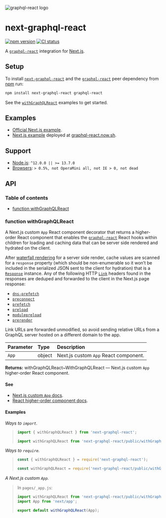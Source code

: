 ![graphql-react logo](https://cdn.jsdelivr.net/gh/jaydenseric/graphql-react@0.1.0/graphql-react-logo.svg)

# next-graphql-react

[![npm version](https://badgen.net/npm/v/next-graphql-react)](https://npm.im/next-graphql-react) [![CI status](https://github.com/jaydenseric/next-graphql-react/workflows/CI/badge.svg)](https://github.com/jaydenseric/next-graphql-react/actions)

A [`graphql-react`](https://npm.im/graphql-react) integration for [Next.js](https://nextjs.org).

## Setup

To install [`next-graphql-react`](https://npm.im/next-graphql-react) and the [`graphql-react`](https://npm.im/graphql-react) peer dependency from [npm](https://npmjs.com) run:

```sh
npm install next-graphql-react graphql-react
```

See the [`withGraphQLReact`](#function-withgraphqlreact) examples to get started.

## Examples

- [Official Next.js example](https://github.com/zeit/next.js/tree/canary/examples/with-graphql-react).
- [Next.js example](https://github.com/jaydenseric/graphql-react-examples) deployed at [graphql-react.now.sh](https://graphql-react.now.sh).

## Support

- [Node.js](https://nodejs.org): `^12.0.0 || >= 13.7.0`
- [Browsers](https://npm.im/browserslist): `> 0.5%, not OperaMini all, not IE > 0, not dead`

## API

### Table of contents

- [function withGraphQLReact](#function-withgraphqlreact)

### function withGraphQLReact

A Next.js custom `App` React component decorator that returns a higher-order React component that enables the [`graphql-react`](https://npm.im/graphql-react) React hooks within children for loading and caching data that can be server side rendered and hydrated on the client.

After [waterfall rendering](https://github.com/jaydenseric/react-waterfall-render) for a server side render, cache values are scanned for a `response` property (which should be non-enumerable so it won’t be included in the serialized JSON sent to the client for hydration) that is a [`Response`](https://developer.mozilla.org/en-US/docs/Web/API/Response) instance. Any of the following HTTP [`Link`](https://developer.mozilla.org/en-US/docs/Web/HTTP/Headers/Link) headers found in the responses are deduped and forwarded to the client in the Next.js page response:

- [`dns-prefetch`](https://html.spec.whatwg.org/dev/links.html#link-type-dns-prefetch)
- [`preconnect`](https://html.spec.whatwg.org/dev/links.html#link-type-preconnect)
- [`prefetch`](https://html.spec.whatwg.org/dev/links.html#link-type-prefetch)
- [`preload`](https://html.spec.whatwg.org/dev/links.html#link-type-preload)
- [`modulepreload`](https://html.spec.whatwg.org/dev/links.html#link-type-modulepreload)
- [`prerender`](https://html.spec.whatwg.org/dev/links.html#link-type-prerender)

Link URLs are forwarded unmodified, so avoid sending relative URLs from a GraphQL server hosted on a different domain to the app.

| Parameter | Type   | Description                           |
| :-------- | :----- | :------------------------------------ |
| `App`     | object | Next.js custom `App` React component. |

**Returns:** withGraphQLReact\~WithGraphQLReact — Next.js custom `App` higher-order React component.

#### See

- [Next.js custom `App` docs](https://nextjs.org/docs/advanced-features/custom-app).
- [React higher-order component docs](https://reactjs.org/docs/higher-order-components).

#### Examples

_Ways to `import`._

> ```js
> import { withGraphQLReact } from 'next-graphql-react';
> ```
>
> ```js
> import withGraphQLReact from 'next-graphql-react/public/withGraphQLReact.js';
> ```

_Ways to `require`._

> ```js
> const { withGraphQLReact } = require('next-graphql-react');
> ```
>
> ```js
> const withGraphQLReact = require('next-graphql-react/public/withGraphQLReact');
> ```

_A Next.js custom `App`._

> In `pages/_app.js`:
>
> ```jsx
> import withGraphQLReact from 'next-graphql-react/public/withGraphQLReact.js';
> import App from 'next/app';
>
> export default withGraphQLReact(App);
> ```
